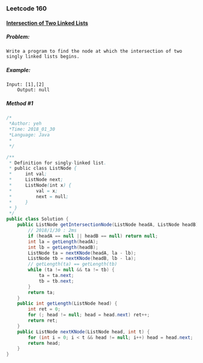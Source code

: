 

### Leetcode 160
#### [Intersection of Two Linked Lists](https://leetcode.com/problems/intersection-of-two-linked-lists)

  

##### ***Problem:***

    Write a program to find the node at which the intersection of two singly linked lists begins.
    
##### ***Example:***

    Input: [1],[2]
        Output: null

##### *Method #1*
``` java
/*
 *Author: yeh
 *Time: 2018_01_30
 *Language: Java
 *
 */

/**
 * Definition for singly-linked list.
 * public class ListNode {
 *     int val;
 *     ListNode next;
 *     ListNode(int x) {
 *         val = x;
 *         next = null;
 *     }
 * }
 */
public class Solution {
    public ListNode getIntersectionNode(ListNode headA, ListNode headB) {
        // 2018/1/30 : 2ms
        if (headA == null || headB == null) return null;
        int la = getLength(headA);
        int lb = getLength(headB);
        ListNode ta = nextKNode(headA, la - lb);
        ListNode tb = nextKNode(headB, lb - la);
        // getLength(ta) == getLength(tb)
        while (ta != null && ta != tb) {
            ta = ta.next;
            tb = tb.next;
        }
        return ta;
    }
    public int getLength(ListNode head) {
        int ret = 0;
        for (; head != null; head = head.next) ret++;
        return ret;
    }
    public ListNode nextKNode(ListNode head, int t) {
        for (int i = 0; i < t && head != null; i++) head = head.next;
        return head;
    }
}

```

